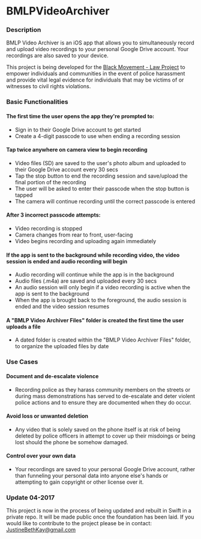 # BMLPVideoArchiver  

### Description  
BMLP Video Archiver is an iOS app that allows you to simultaneously record and upload video recordings to your personal Google Drive account. Your recordings are also saved to your device.  

This project is being developed for the [Black Movement - Law Project](https://bmlp.org/) to empower individuals and communities in the event of police harassment and provide vital legal evidence for individuals that may be victims of or witnesses to civil rights violations.   

### Basic Functionalities 
#### The first time the user opens the app they're prompted to:
 - Sign in to their Google Drive account to get started  
 - Create a 4-digit passcode to use when ending a recording session  
#### Tap twice anywhere on camera view to begin recording  
* Video files (SD) are saved to the user's photo album and uploaded to their Google Drive account every 30 secs   
* Tap the stop button to end the recording session and save/upload the final portion of the recording  
* The user will be asked to enter their passcode when the stop button is tapped  
* The camera will continue recording until the correct passcode is entered  
#### After 3 incorrect passcode attempts:  
 - Video recording is stopped  
 - Camera changes from rear to front, user-facing  
 - Video begins recording and uploading again immediately  
#### If the app is sent to the background while recording video, the video session is ended and audio recording will begin  
* Audio recording will continue while the app is in the background  
* Audio files (.m4a) are saved and uploaded every 30 secs  
* An audio session will only begin if a video recording is active when the app is sent to the background  
* When the app is brought back to the foreground, the audio session is ended and the video session resumes  
#### A "BMLP Video Archiver Files" folder is created the first time the user uploads a file  
* A dated folder is created within the "BMLP Video Archiver Files" folder, to organize the uploaded files by date  

### Use Cases  
#### Document and de-escalate violence  
* Recording police as they harass community members on the streets or during mass demonstrations has served to de-escalate and deter violent police actions and to ensure they are documented when they do occur.  

#### Avoid loss or unwanted deletion
* Any video that is solely saved on the phone itself is at risk of being deleted by police officers in attempt to cover up their misdoings or being lost should the phone be somehow damaged.  
 
#### Control over your own data  
* Your recordings are saved to your personal Google Drive account, rather than funneling your personal data into anyone else's hands or attempting to gain copyright or other license over it.

### Update 04-2017
This project is now in the process of being updated and rebuilt in Swift in a private repo. It will be made public once the foundation has been laid. If you would like to contribute to the project please be in contact: JustineBethKay@gmail.com
